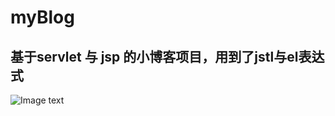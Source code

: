 myBlog
=======================
基于servlet 与 jsp 的小博客项目，用到了jstl与el表达式
---------------------------
![Image text](https://github.com/Xuxiaosa/img-folder/blob/master/login.ng)
